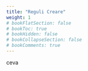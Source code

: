 ```yaml
---
title: "Reguli Creare"
weight: 1
# bookFlatSection: false
# bookToc: true
# bookHidden: false
# bookCollapseSection: false
# bookComments: true
---
```


ceva
